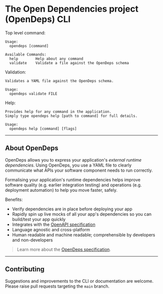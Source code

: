 # The Open Dependencies project (OpenDeps) CLI

Top level command:

```
Usage:
  opendeps [command]

Available Commands:
  help        Help about any command
  validate    Validate a file against the OpenDeps schema
```

Validation:

```
Validates a YAML file against the OpenDeps schema.

Usage:
  opendeps validate FILE
```

Help:

```
Provides help for any command in the application.
Simply type opendeps help [path to command] for full details.

Usage:
  opendeps help [command] [flags]
```

---

## About OpenDeps

OpenDeps allows you to express your application's _external runtime dependencies_. Using OpenDeps, you use a YAML file to clearly communicate what APIs your software component needs to run correctly.

Formalising your application's runtime dependencies helps improve software quality (e.g. earlier integration testing) and operations (e.g. deployment automation) to help you move faster, safely.

Benefits:
- Verify dependencies are in place before deploying your app
- Rapidly spin up live mocks of all your app's dependencies so you can build/test your app quickly
- Integrates with the [OpenAPI specification](https://github.com/OAI/OpenAPI-Specification)
- Language agnostic and cross-platform
- Human readable and machine readable; comprehensible by developers and non-developers

> Learn more about the [OpenDeps specification](https://github.com/opendeps/specification).

---

## Contributing

Suggestions and improvements to the CLI or documentation are welcome. Please raise pull requests targeting the `main` branch.
